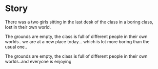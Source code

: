 # Story
There was a two girls sitting in the last desk of the class in a boring class, lost in their own world.

The grounds are empty, the class is full of different people in their own worlds..
we are at a new place today... which is lot more boring than the usual one..

The grounds are empty, the class is full of different people in their own worlds..and everyone is enjoying 

